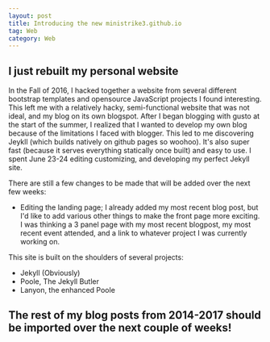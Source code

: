 ```yaml
---
layout: post
title: Introducing the new ministrike3.github.io
tag: Web
category: Web
---
```

## I just rebuilt my personal website

In the Fall of 2016, I hacked together a website from several different bootstrap templates and opensource JavaScript projects I found interesting. 
This left me with a relatively hacky, semi-functional website that was not ideal, and my blog on its own blogspot. 
After I began blogging with gusto at the start of the summer, I realized that I wanted to develop my own blog because of the limitations I faced with blogger. 
This led to me discovering Jeykll (which builds natively on github pages so woohoo).
 It's also super fast (because it serves everything statically once built) and easy to use. 
I spent June 23-24 editing customizing, and developing my perfect Jekyll site. 

There are still a few changes to be made that will be added over the next few weeks:
* Editing the landing page; I already added my most recent blog post, but I'd like to add various other things to make the front page more exciting. I was thinking a 3 panel page with my most recent blogpost, my most recent event attended, and a link to whatever project I was currently working on. 

This site is built on the shoulders of several projects:
* Jekyll (Obviously)
* Poole, The Jekyll Butler
* Lanyon, the enhanced Poole

## The rest of my blog posts from 2014-2017 should be imported over the next couple of weeks!
